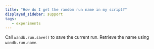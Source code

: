```yaml
---
title: "How do I get the random run name in my script?"
displayed_sidebar: support
tags:
   - experiments
---
```

Call `wandb.run.save()` to save the current run. Retrieve the name using `wandb.run.name`.